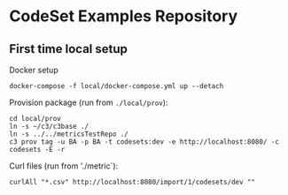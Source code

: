 # CodeSet Examples Repository

## First time local setup

Docker setup
```
docker-compose -f local/docker-compose.yml up --detach
```

Provision package (run from `./local/prov`):
```
cd local/prov
ln -s ~/c3/c3base ./
ln -s ../../metricsTestRepo ./
c3 prov tag -u BA -p BA -t codesets:dev -e http://localhost:8080/ -c codesets -E -r
```

Curl files (run from './metric`):
```
curlAll "*.csv" http://localhost:8080/import/1/codesets/dev ""
```